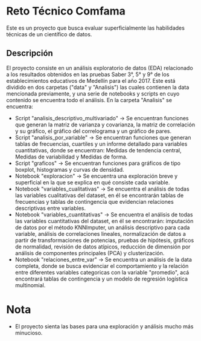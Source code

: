 # Reto Técnico Comfama
Este es un proyecto que busca evaluar superficialmente las habilidades técnicas de un científico de datos.

## Descripción 
El proyecto consiste en un análisis exploratorio de datos (EDA) relacionado a los resultados obtenidos en las pruebas Saber 3°, 5° y 9° de los establecimientos educativos de Medellín para el año 2017.
Este está dividido en dos carpetas ("data" y "Analisis") las cuales contienen la data mencionada previamente, y una serie de notebooks y scripts en cuyo contenido se encuentra todo el análisis.
En la carpeta "Analisis" se encuentra:
* Script "analisis_descriptivo_multivariado" -> Se encuentran funciones que generan la matriz de varianza y covarianza, la matriz de correlación y su gráfico, el gráfico del correlograma y un gráfico de pares.
* Script "analisis_por_variable" -> Se encuentran funciones que generan tablas de frecuencias, cuartiles y un informe detallado para variables cuantitativas, donde se encuentran: Medidas de tendencia central, Medidas de variabilidad y Medidas de forma.
* Script "graficos" -> Se encuentran funciones para gráficos de tipo boxplot, histogramas y curvas de densidad.
* Notebook "exploracion" -> Se encuentra una exploración breve y superficial en la que se explica en qué consiste cada variable.
* Notebook "variables_cualitativas" -> Se encuentra el análisis de todas las variables cualitativas del dataset, en él se encontrarán tablas de frecuencias y tablas de contingencia que evidencian relaciones descriptivas entre variables.
* Notebook "variables_cuantitativas" -> Se encuentra el análisis de todas las variables cuantitativas del dataset, en él se encontrarán:
  imputación de datos por el método KNNImputer, un análisis descriptivo para cada variable, análisis de correlaciones lineales, normalización de datos a partir de transformaciones de potencias,
  pruebas de hipótesis, gráficos de normalidad, revisión de datos atípicos, reducción de dimensión por análisis de componentes principales (PCA) y clusterización.
* Notebook "relaciones_entre_var" -> Se encuentra un análisis de la data completa, donde se busca evidenciar el comportamiento y la relación entre diferentes variables categoricas con la variable "promedio", acá encontrará tablas de contingencia y un modelo de regresión logística multinomial.

# Nota
* El proyecto sienta las bases para una exploración y análisis mucho más minucioso. 
